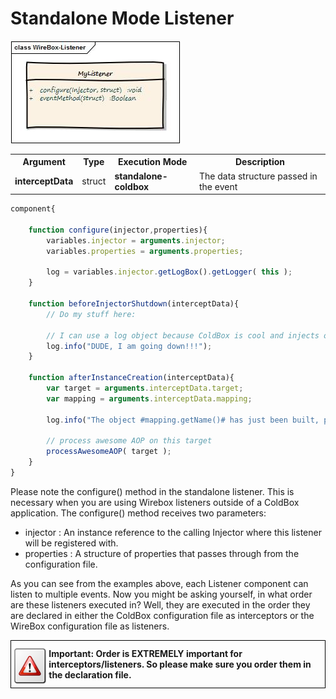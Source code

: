 # Standalone Mode Listener

<img src="../images/standaloneListener.jpg">

<table class="tablelisting" cellpadding="5">
<tbody><tr>
<th><b>Argument</b> </th>
<th><b>Type</b> </th>
<th><b>Execution Mode</b> </th>
<th><b>Description</b> </th></tr>
<tr>
<td><b>interceptData</b> </td>
<td>struct </td>
<td><b>standalone-coldbox</b> </td>
<td>The data structure passed in the event </td></tr></tbody></table>

```javascript
component{

	function configure(injector,properties){
		variables.injector = arguments.injector;
		variables.properties = arguments.properties;

		log = variables.injector.getLogBox().getLogger( this );
	}

	function beforeInjectorShutdown(interceptData){
		// Do my stuff here:

		// I can use a log object because ColdBox is cool and injects one for me already.
		log.info("DUDE, I am going down!!!");
	}

	function afterInstanceCreation(interceptData){
		var target = arguments.interceptData.target;
		var mapping = arguments.interceptData.mapping;

		log.info("The object #mapping.getName()# has just been built, performing my awesome AOP processing on it.");

		// process awesome AOP on this target
		processAwesomeAOP( target );
	}
}
```
Please note the configure() method in the standalone listener. This is necessary when you are using Wirebox listeners outside of a ColdBox application. The configure() method receives two parameters:

* injector : An instance reference to the calling Injector where this listener will be registered with.
* properties : A structure of properties that passes through from the configuration file.

As you can see from the examples above, each Listener component can listen to multiple events. Now you might be asking yourself, in what order are these listeners executed in? Well, they are executed in the order they are declared in either the ColdBox configuration file as interceptors or the WireBox configuration file as listeners.

<div style="border: 1px solid black">
<img src="../images/icon_important.png" width="12%" style="float:left;margin-top:10px"><p style="margin:12px"><b>
Important: Order is EXTREMELY important for interceptors/listeners. So please make sure you order them in the declaration file. </b></p>
<div style="clear:both"></div>
</div>

